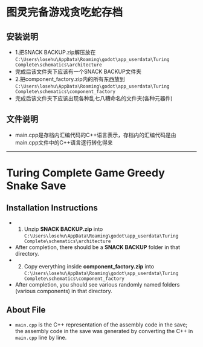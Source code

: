 
# 图灵完备游戏贪吃蛇存档
## 安装说明
* 1.把SNACK BACKUP.zip解压放在`C:\Users\losehu\AppData\Roaming\godot\app_userdata\Turing Complete\schematics\architecture`
* 完成后该文件夹下应该有一个SNACK BACKUP文件夹
* 2.把component_factory.zip内的所有东西放到`C:\Users\losehu\AppData\Roaming\godot\app_userdata\Turing Complete\schematics\component_factory`
* 完成后该文件夹下应该出现各种乱七八糟命名的文件夹(各种元器件)
## 文件说明
* main.cpp是存档内汇编代码的C++语言表示，存档内的汇编代码是由main.cpp文件中的C++语言逐行转化得来
---

# Turing Complete Game Greedy Snake Save
## Installation Instructions
* 1. Unzip **SNACK BACKUP.zip** into `C:\Users\losehu\AppData\Roaming\godot\app_userdata\Turing Complete\schematics\architecture`
* After completion, there should be a **SNACK BACKUP** folder in that directory.
* 2. Copy everything inside **component\_factory.zip** into `C:\Users\losehu\AppData\Roaming\godot\app_userdata\Turing Complete\schematics\component_factory`
* After completion, you should see various randomly named folders (various components) in that directory.
## About File
* `main.cpp` is the C++ representation of the assembly code in the save; the assembly code in the save was generated by converting the C++ in `main.cpp` line by line.

